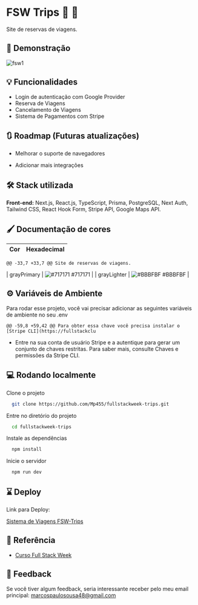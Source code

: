 # FSW Trips 🏨 🧳

Site de reservas de viagens.

## 🎥 Demonstração

![fsw1](https://github.com/Mp455/fullstackweek-trips/assets/107141369/dbc10b54-93a6-446a-a2bb-fd2402650790)

## 💡 Funcionalidades

- Login de autenticação com Google Provider
- Reserva de Viagens
- Cancelamento de Viagens
- Sistema de Pagamentos com Stripe

## 🔃 Roadmap (Futuras atualizações)

- Melhorar o suporte de navegadores

- Adicionar mais integrações

## 🛠️ Stack utilizada

**Front-end:** Next.js, React.js, TypeScript, Prisma, PostgreSQL, Next Auth, Tailwind CSS, React Hook Form, Stripe API, Google Maps API.

## 🖌️ Documentação de cores

| Cor            | Hexadecimal                                                      |
| -------------- | ---------------------------------------------------------------- |
	@@ -33,7 +33,7 @@ Site de reservas de viagens.
| grayPrimary    | ![#717171](https://via.placeholder.com/10/717171?text=+) #717171 |
| grayLighter    | ![#BBBFBF](https://via.placeholder.com/10/BBBFBF?text=+) #BBBFBF |

## ⚙️ Variáveis de Ambiente

Para rodar esse projeto, você vai precisar adicionar as seguintes variáveis de ambiente no seu .env

	@@ -59,8 +59,42 @@ Para obter essa chave você precisa instalar o [Stripe CLI](https://fullstackclu

- Entre na sua conta de usuário Stripe e a autentique para gerar um conjunto de chaves restritas. Para saber mais, consulte Chaves e permissões da Stripe CLI.

## 💻 Rodando localmente

Clone o projeto

```bash
  git clone https://github.com/Mp455/fullstackweek-trips.git
```

Entre no diretório do projeto

```bash
  cd fullstackweek-trips
```

Instale as dependências

```bash
  npm install
```

Inicie o servidor

```bash
  npm run dev
```

## ⌛ Deploy

 Link para Deploy:

[Sistema de Viagens FSW-Trips](https://fullstackweek-trips-mp455s-projects.vercel.app/)

## 🔎 Referência

- [Curso Full Stack Week](https://fullstackclub.com.br/fsw/)

## 🚀 Feedback

Se você tiver algum feedback, seria interessante receber pelo meu email principal: marcospaulosousa48@gmail.com
